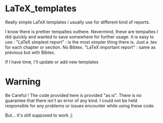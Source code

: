 LaTeX_templates
===============

Really simple LaTeX templates i usually use for different kind of reports. 

I know there is prettier tempaltes outhere. Nevermind, these are tempaltes I did quickly and wanted to save somewhere for further usage.
It is easy to use :
"LaTeX simplest report" : is the most simpler thing there is. Just a .tex for each chapter or section. No Bibtex.
"LaTeX important report" : same as previous but with  Bibtex.

If I have time, I'll update or add new templates

Warning
=====
Be Careful ! The code provided here is provided "as is". There is no guarantee that there isn't an error of any kind. I could not be 
held responsible for any problems or issues encounter while using these code.

But... it's still supposed to work ;)